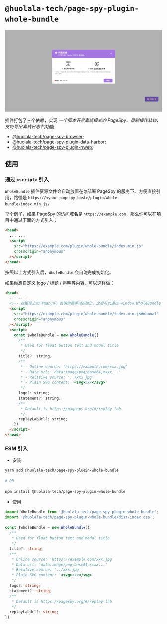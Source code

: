 # `@huolala-tech/page-spy-plugin-whole-bundle`

![Screenshot](./.github/screenshots/image.png)

插件打包了三个依赖，实现 _一个脚本开启离线模式的 PageSpy、录制操作轨迹、支持导出离线日志_ 的功能:

- [@huolala-tech/page-spy-browser](../page-spy-browser/);
- [@huolala-tech/page-spy-plugin-data-harbor](../page-spy-plugin-data-harbor/);
- [@huolala-tech/page-spy-plugin-rrweb](../page-spy-plugin-rrweb/);

## 使用

### 通过 `<script>` 引入

`WholeBundle` 插件资源文件会自动放置在你部署 PageSpy 的服务下、方便直接引用，路径是 `https://<your-pagespy-host>/plugin/whole-bundle/index.min.js`。

举个例子，如果 PageSpy 的访问域名是 `https://example.com`，那么你可以在项目中通过下面的方式引入：

```html
<head>
  ... ...
  <script
    src="https://example.com/plugin/whole-bundle/index.min.js"
    crossorigin="anonymous"
  ></script>
</head>
```

按照以上方式引入后，`WholeBundle` 会自动完成初始化。

如果你想自定义 logo / 标题 / 声明等内容，可以这样做：

```html
<head>
  ... ...
  <!-- 在路径上加 #manual 表明你要手动初始化，之后可以通过 window.WholeBundle 全局变量引用 -->
  <script
    src="https://example.com/plugin/whole-bundle/index.min.js#manual"
    crossorigin="anonymous"
  ></script>
  <script>
    const $wholeBundle = new WholeBundle({
      /**
       * Used for float button text and modal title
       */
      title?: string;
      /**
       * - Online source: 'https://example.com/xxx.jpg'
       * - Data url: 'data:image/png;base64,xxxx...'
       * - Relative source: '../xxx.jpg'
       * - Plain SVG content: '<svg>xxx</svg>'
       */
      logo?: string;
      statement?: string;
      /**
       * Default is https://pagespy.org/#/replay-lab
       */
      replayLabUrl?: string;
    })
  </script>
</head>
```

### ESM 引入

- 安装

```bash
yarn add @huolala-tech/page-spy-plugin-whole-bundle

# OR

npm install @huolala-tech/page-spy-plugin-whole-bundle
```

- 使用

```ts
import WholeBundle from '@huolala-tech/page-spy-plugin-whole-bundle';
import '@huolala-tech/page-spy-plugin-whole-bundle/dist/index.css';

const $wholeBundle = new WholeBundle({
  /**
   * Used for float button text and modal title
   */
  title?: string;
  /**
   * Online source: 'https://example.com/xxx.jpg'
   * Data url: 'data:image/png;base64,xxxx...'
   * Relative source: '../xxx.jpg'
   * Plain SVG content: '<svg>xxx</svg>'
   */
  logo?: string;
  statement?: string;
  /**
   * Default is https://pagespy.org/#/replay-lab
   */
  replayLabUrl?: string;
})
```
